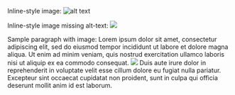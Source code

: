 Inline-style image: 
![alt text](url)

Inline-style image missing alt-text:
![](https://moderatorsampleimages.blob.core.windows.net/samples/sample16.png)

Sample paragraph with image:
Lorem ipsum dolor sit amet, consectetur adipiscing elit, sed do eiusmod tempor incididunt ut labore et dolore magna aliqua. Ut enim ad minim veniam, quis nostrud exercitation ullamco laboris nisi ut aliquip ex ea commodo consequat. ![](https://moderatorsampleimages.blob.core.windows.net/samples/sample16.png) Duis aute irure dolor in reprehenderit in voluptate velit esse cillum dolore eu fugiat nulla pariatur. Excepteur sint occaecat cupidatat non proident, sunt in culpa qui officia deserunt mollit anim id est laborum.

